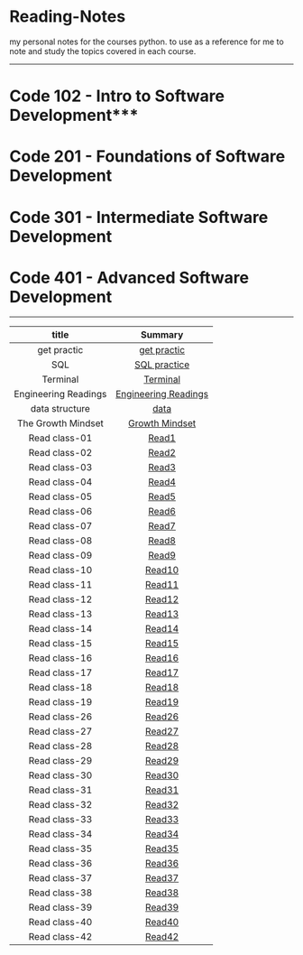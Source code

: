 
# Reading-Notes

 my personal notes for the courses python. to use as a reference for me to note and study the topics covered in each course.

---

# Code 102 - Intro to Software Development***
# Code 201 - Foundations of Software Development
# Code 301 - Intermediate Software Development
# Code 401 - Advanced Software Development


---


|       title          |                            Summary                                |
| :----------------:    |                :-----------------------------:                   |
|    get practic        |    [get practic](./readme-files/getpractic.md)                   |
|        SQL            |    [SQL practice](./readme-files/sql.md)                         |
|      Terminal         |    [Terminal](./readme-files/terminal.md)                        |
| Engineering Readings  |[Engineering Readings](./readme-files/Engineering%20Readings.md)  |
|   data structure      |[data](./readme-files/Data%20Structures%20and%20Algorithms.md)    |
| The Growth Mindset    | [Growth Mindset](./readme-files/GrowthMindset.md)                |
|   Read class-01       |       [Read1](./readme-files/read-class1.md)                     |
|   Read class-02       |       [Read2](./readme-files/read-class2.md)                     |
|   Read class-03       |       [Read3](./readme-files/read-class3.md)                     |
|   Read class-04       |       [Read4](./readme-files/read-class4.md)                     |
|   Read class-05       |       [Read5](./readme-files/read-class5.md)                     |
|   Read class-06       |       [Read6](./readme-files/read-class6.md)                     |
|   Read class-07       |       [Read7](./readme-files/read-class7.md)                     |
|   Read class-08       |       [Read8](./readme-files/read-class8.md)                     |
|   Read class-09       |       [Read9](./readme-files/read-class9.md)                     |
|   Read class-10       |       [Read10](./readme-files/read-class10.md)                   |
|   Read class-11       |       [Read11](./readme-files/read-class11.md)                   |
|   Read class-12       |       [Read12](./readme-files/read-class12.md)                   |
|   Read class-13       |       [Read13](./readme-files/read-class13.md)                   |
|   Read class-14       |       [Read14](./readme-files/read-class14.md)                   |
|   Read class-15       |       [Read15](./readme-files/read-class15.md)                   |
|   Read class-16       |       [Read16](./readme-files/read-class16.md)                   |
|   Read class-17       |       [Read17](./readme-files/read-class17.md)                   |
|   Read class-18       |       [Read18](./readme-files/read-class18.md)                   |
|   Read class-19       |       [Read19](./readme-files/read-class19.md)                   |
|   Read class-26       |       [Read26](./readme-files/read-class26.md)                   |
|   Read class-27       |       [Read27](./readme-files/read-class27.md)                   |
|   Read class-28       |       [Read28](./readme-files/read-class28.md)                   |
|   Read class-29       |       [Read29](./readme-files/read-class29.md)                   |
|   Read class-30       |       [Read30](./readme-files/read-class30.md)                   |
|   Read class-31       |       [Read31](./readme-files/read-class31.md)                   |
|   Read class-32       |       [Read32](./readme-files/read-class32.md)                   |
|   Read class-33       |       [Read33](./readme-files/read-class33.md)                   |
|   Read class-34       |       [Read34](./readme-files/read-class34.md)                   |
|   Read class-35       |       [Read35](./readme-files/read-class35.md)                   |
|   Read class-36       |       [Read36](./readme-files/read-class36.md)                   |
|   Read class-37       |       [Read37](./readme-files/read-class37.md)                   |
|   Read class-38       |       [Read38](./readme-files/read-class38.md)                   |
|   Read class-39       |       [Read39](./readme-files/read-class39.md)                   |
|   Read class-40       |       [Read40](./readme-files/read-class40.md)                   |
|   Read class-42       |       [Read42](./readme-files/read-class42.md)                   |
























